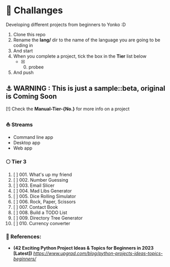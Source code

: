 # 👾 Challanges
Developing different projects from beginners to Yonko :D

<!-- 0. Fork//Star && Watch this repo -->
1. Clone this repo
2. Rename the **lang/** dir to the name of the language you are going to be coding in
3. And start
4. When you complete a project, tick the box in the **Tier** list below
	- [x] 000. probee
5. And push 

## ⚓ WARNING : This is just a sample::beta, original is Coming Soon
[!] Check the **Manual-Tier-{No.}** for more info on a project

### ⛵ Streams
+ Command line app
+ Desktop app
+ Web app

### 🌕 Tier 3
001. [ ] 001. What's up my friend
002. [ ] 002. Number Guessing
003. [ ] 003. Email Slicer
004. [ ] 004. Mad Libs Generator
005. [ ] 005. Dice Rolling Simulator
006. [ ] 006. Rock, Paper, Scissors
007. [ ] 007. Contact Book
008. [ ] 008. Build a TODO List
009. [ ] 009. Directory Tree Generator
010. [ ] 010. Currency converter

<!--
### 🌔 Tier 2
011. [ ] 011. Random Password Generator
012. [ ] 012. Build a Book or Library Management System [GUI]
013. [ ] 013. Contact Book [GUI]
014. [ ] 014. Random Password Generator [GUI]
015. [ ] 015. 2048 Game [GUI]
016. [ ] 016. Tic-Tac-Toe
017. [ ] 017. Create A Simple Web Server
018. [ ] 018. Steganography
019. [ ] 019. Build a Book or Library Management System
020. [ ] 020. Build a TODO List [GUI]
-->

<!--
### 🌓 Tier 1
021. [ ] 021. Build a [Discord, Telegram, WhatsApp, Facebook]bot To Calculate Age
022. [ ] 022. Text-based Adventure Game
023. [ ] 023. Text-based Adventure Game
024. [ ] 024. Dice Rolling Simulator
025. [ ] 025. Build An Artificial Intelligence Bot
026. [ ] 026. Mad Libs Generator
027. [ ] 027. Number Guessing
028. [ ] 028. Text-based Adventure Game
029. [ ] 029. Dice Rolling Simulator
030. [ ] 030. Email Slicer
-->

<!--
### 🌒 Tier 0
031. [ ] 031. Number Guessing
032. [ ] 032. Text-based Adventure Game
033. [ ] 033. Text-based Adventure Game
034. [ ] 034. Dice Rolling Simulator
035. [ ] 035. Email Slicer
036. [ ] 036. Mad Libs Generator
037. [ ] 037. Number Guessing
038. [ ] 038. Text-based Adventure Game
039. [ ] 039. Dice Rolling Simulator
040. [ ] 040. Email Slicer
-->

<!--
### 🌑 Tier X
041. [ ] 041. Number Guessing
042. [ ] 042. Text-based Adventure Game
043. [ ] 043. Mad Libs Generator
044. [ ] 044. Dice Rolling Simulator
045. [ ] 045. Email Slicer
046. [ ] 046. Mad Libs Generator
047. [ ] 047. Number Guessing
048. [ ] 048. Text-based Adventure Game
049. [ ] 049. Dice Rolling Simulator
050. [ ] 050. Email Slicer
-->


### 🔮 References:
- **(42 Exciting Python Project Ideas & Topics for Beginners in 2023 [Latest])** _https://www.upgrad.com/blog/python-projects-ideas-topics-beginners/_
